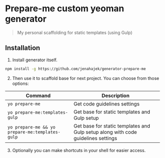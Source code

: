 # Prepare-me custom yeoman generator
> My personal scaffolding for static templates (using Gulp)

## Installation
1. Install generator itself.
```bash
npm install -g https://github.com/jenahajek/generator-prepare-me
```

2. Then use it to scaffold base for next project. You can choose from those options:

| Command                                         | Description                                                                      |
| ----------------------------------------------- | -------------------------------------------------------------------------------- |
| `yo prepare-me`                                 | Get code guidelines settings                                                     |
| `yo prepare-me:templates-gulp`                  | Get base for static templates and Gulp setup                                     |
| `yo prepare-me && yo prepare-me:templates-gulp` | Get base for static templates and Gulp setup along with code guidelines settings |

3. Optionally you can make shortcuts in your shell for easier access.
